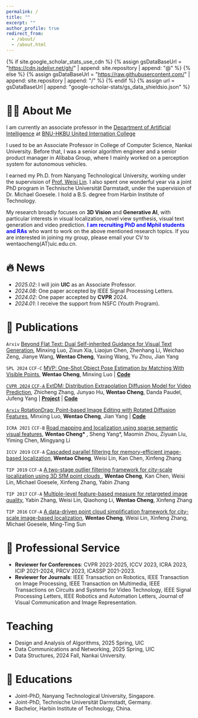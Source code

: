 ```yaml
---
permalink: /
title: ""
excerpt: ""
author_profile: true
redirect_from: 
  - /about/
  - /about.html
---
```


{% if site.google_scholar_stats_use_cdn %}
{% assign gsDataBaseUrl = "https://cdn.jsdelivr.net/gh/" | append: site.repository | append: "@" %}
{% else %}
{% assign gsDataBaseUrl = "https://raw.githubusercontent.com/" | append: site.repository | append: "/" %}
{% endif %}
{% assign url = gsDataBaseUrl | append: "google-scholar-stats/gs_data_shieldsio.json" %}

<span class='anchor' id='about-me'></span>

# 👨‍💻 About Me
<!-- I will join <a href="https://www.uic.edu.cn/en/">**UIC**</a> as an Associate Professor in February 2025.  -->

I am currently an associate professor in the <a href='https://fst.uic.edu.cn/ai_en/index.htm'>Department of Artificial Intelligence</a> at <a href='https://uic.edu.cn/en/'>BNU-HKBU United Internation College</a>

I used to be an Associate Professor in College of Computer Science, Nankai University. Before that, I was a senior algorithm engineer and a senior product manager in Alibaba Group, where I mainly worked on a perception system for autonomous vehicles. 


I earned my Ph.D. from Nanyang Technological University, working under the supervision of <a href='https://personal.ntu.edu.sg/wslin/'>Prof. Weisi Lin</a>. I also spent one wonderful year via a joint PhD program in Technische Universität Darmstadt, under the supervision of Dr. Michael Goesele. I hold a B.S. degree from Harbin Institute of Technology.

My research broadly focuses on **3D Vision** and **Generative AI**, with particular interests in visual localization, novel view synthesis, visual text generation and video prediction. **<font color=blue>I am recruiting PhD and Mphil students and RAs</font>** who want to work on the above mentioned research topics. If you are interested in joining my group, please email your CV to wentaocheng(AT)uic.edu.cn.

<!-- My research interest includes neural machine translation and computer vision. I have published more than 100 papers at the top international AI conferences with total <a href='https://scholar.google.com/citations?user=DhtAFkwAAAAJ'>google scholar citations <strong><span id='total_cit'>260000+</span></strong></a> (You can also use google scholar badge <a href='https://scholar.google.com/citations?user=DhtAFkwAAAAJ'><img src="https://img.shields.io/endpoint?url={{ url | url_encode }}&logo=Google%20Scholar&labelColor=f6f6f6&color=9cf&style=flat&label=citations"></a>). -->


# 🔥 News
- *2025.02*: I will join **UIC** as an Associate Professor.
- *2024.08*: One paper accepted by IEEE Signal Processing Letters. 
- *2024.02*: One paper accepted by **CVPR** 2024.
- *2024.01*: I receive the support from NSFC (Youth Program).

# 📝 Publications 

<!-- <div class='paper-box'><div class='paper-box-image'><div><div class="badge">ICRA 2021</div><img src='images/500x300.png' alt="sym" width="100%"></div></div>
<div class='paper-box-text' markdown="1"> -->

<code class="language-plaintext highlighter-rouge">Arxiv</code> <a href="https://arxiv.org/pdf/2501.05892">Beyond Flat Text: Dual Self-inherited Guidance for Visual Text Generation</a>, Minxing Luo, Zixun Xia, Liaojun Chen, Zhenhang Li, Weichao Zeng, Jianye Wang, <strong>Wentao Cheng</strong>, Yaxing Wang, Yu Zhou, Jian Yang

<code class="language-plaintext highlighter-rouge">SPL 2024</code> 
<code class="language-plaintext highlighter-temp">CCF-C</code>
<a href="https://ieeexplore.ieee.org/abstract/document/10705059">MVP: One-Shot Object Pose Estimation by Matching With Visible Points</a>, <strong>Wentao Cheng</strong>, Minxing Luo | <a href="https://github.com/wtchengcv/MVP"><strong>Code</strong>

<code class="language-plaintext highlighter-rouge">CVPR 2024</code> 
<code class="language-plaintext highlighter-temp">CCF-A</code>
<a href="https://zzcheng.top/assets/pdf/2024_CVPR_ExtDM.pdf">ExtDM: Distribution Extrapolation Diffusion Model for Video Prediction</a>, Zhicheng Zhang, Junyao Hu, <strong>Wentao Cheng</strong>, Danda Paudel, Jufeng Yang | <a href="https://zzcheng.top/ExtDM"><strong>Project</strong></a> | <a href="https://github.com/nku-zhichengzhang/ExtDM"><strong>Code</strong>

<code class="language-plaintext highlighter-rouge">Arxiv</code> <a href="https://arxiv.org/pdf/2401.06442">RotationDrag: Point-based Image Editing with Rotated Diffusion Features</a>, Minxing Luo, <strong>Wentao Cheng</strong>, Jian Yang | <a href="https://github.com/Tony-Lowe/RotationDrag"><strong>Code</strong>
</a>

<code class="language-plaintext highlighter-rouge">ICRA 2021</code>
<code class="language-plaintext highlighter-temp">CCF-B</code> <a href="https://arxiv.org/pdf/2108.05047.pdf">Road mapping and localization using sparse semantic visual features</a>, <strong>Wentao Cheng* </strong>, Sheng Yang*, Maomin Zhou, Ziyuan Liu, Yiming Chen, Mingyang Li

<code class="language-plaintext highlighter-rouge">ICCV 2019</code>
<code class="language-plaintext highlighter-temp">CCF-A</code> <a href="https://openaccess.thecvf.com/content_ICCV_2019/papers/Cheng_Cascaded_Parallel_Filtering_for_Memory-Efficient_Image-Based_Localization_ICCV_2019_paper.pdf">Cascaded parallel filtering for memory-efficient image-based localization</a>, <strong>Wentao Cheng</strong>, Weisi Lin, Kan Chen, Xinfeng Zhang

<code class="language-plaintext highlighter-rouge">TIP  2019</code>
<code class="language-plaintext highlighter-temp">CCF-A</code> <a href="https://ieeexplore.ieee.org/abstract/document/8704253/">A two-stage outlier filtering framework for city-scale localization using 3D SfM point clouds
</a>, <strong>Wentao Cheng</strong>, Kan Chen, Weisi Lin, Michael Goesele, Xinfeng Zhang, Yabin Zhang

<code class="language-plaintext highlighter-rouge">TIP  2017</code>
<code class="language-plaintext highlighter-temp">CCF-A</code> <a href="https://ieeexplore.ieee.org/abstract/document/8063430/">Multiple-level feature-based measure for retargeted image quality</a>, Yabin Zhang, Weisi Lin, Qiaohong Li, <strong>Wentao Cheng</strong>, Xinfeng Zhang

<code class="language-plaintext highlighter-rouge">TIP  2016</code>
<code class="language-plaintext highlighter-temp">CCF-A</code> <a href="https://ieeexplore.ieee.org/abstract/document/7725940/">A data-driven point cloud simplification framework for city-scale image-based localization</a>, <strong>Wentao Cheng</strong>, Weisi Lin, Xinfeng Zhang, Michael Goesele, Ming-Ting Sun


<!-- [**Project**](https://scholar.google.com/citations?view_op=view_citation&hl=zh-CN&user=DhtAFkwAAAAJ&citation_for_view=DhtAFkwAAAAJ:ALROH1vI_8AC) <strong><span class='show_paper_citations' data='DhtAFkwAAAAJ:ALROH1vI_8AC'></span></strong>
- Lorem ipsum dolor sit amet, consectetur adipiscing elit. Vivamus ornare aliquet ipsum, ac tempus justo dapibus sit amet. 
</div>
</div> -->

<!-- - [Lorem ipsum dolor sit amet, consectetur adipiscing elit. Vivamus ornare aliquet ipsum, ac tempus justo dapibus sit amet](https://github.com), A, B, C, **CVPR 2020** -->

# 💼 Professional Service  
- **Reviewer for Conferences**: CVPR 2023-2025, ICCV 2023, ICRA 2023, ICIP 2021-2024, PRCV 2023, ICASSP 2021-2023.
- **Reviewer for Journals**: IEEE Transaction on Robotics, IEEE Transaction on Image Processing, IEEE Transaction on Multimedia, IEEE Transactions on Circuits and Systems for Video Technology, IEEE Signal Processing Letters, IEEE Robotics and Automation Letters, Journal of Visual Communication and Image Representation.

# <i class="fas fa-book"></i> Teaching
- Design and Analysis of Algorithms, 2025 Spring, UIC
- Data Communications and Networking, 2025 Spring, UIC
- Data Structures, 2024 Fall, Nankai University.



# 📖 Educations
- Joint-PhD, Nanyang Technological University, Singapore. 
- Joint-PhD, Technische Universität Darmstadt, Germany. 
- Bachelor, Harbin Institute of Technology, China.

